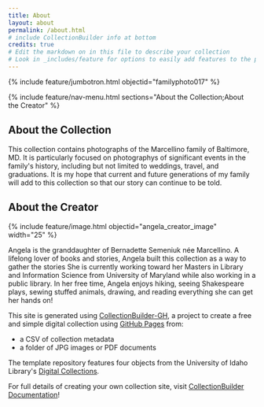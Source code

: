```yaml
---
title: About
layout: about
permalink: /about.html
# include CollectionBuilder info at bottom
credits: true
# Edit the markdown on in this file to describe your collection
# Look in _includes/feature for options to easily add features to the page
---
```


{% include feature/jumbotron.html objectid="familyphoto017" %}

{% include feature/nav-menu.html sections="About the Collection;About the Creator" %}

## About the Collection

This collection contains photographs of the Marcellino family of Baltimore, MD. It is particularly focused on photographys of significant events in the family's history, including but not limited to weddings, travel, and graduations. It is my hope that current and future generations of my family will add to this collection so that our story can continue to be told.

## About the Creator

{% include feature/image.html objectid="angela_creator_image" width="25" %}

Angela is the granddaughter of Bernadette Semeniuk née Marcellino. A lifelong lover of books and stories, Angela built this collection as a way to gather the stories She is currently working toward her Masters in Library and Information Science from University of Maryland while also working in a public library. In her free time, Angela enjoys hiking, seeing Shakespeare plays, sewing stuffed animals, drawing, and reading everything she can get her hands on!

This site is generated using [CollectionBuilder-GH](https://collectionbuilding.github.io/gh/), a project to create a free and simple digital collection using [GitHub Pages](https://pages.github.com/) from: 

- a CSV of collection metadata
- a folder of JPG images or PDF documents

The template repository features four objects from the University of Idaho Library's [Digital Collections](https://www.lib.uidaho.edu/digital). 

For full details of creating your own collection site, visit [CollectionBuilder Documentation](https://collectionbuilder.github.io/cb-docs/)!
